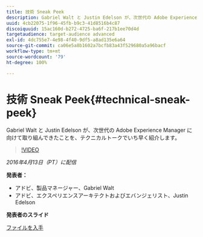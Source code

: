 ```yaml
---
title: 技術 Sneak Peek
description: Gabriel Walt と Justin Edelson が、次世代の Adobe Experience Manager に向けて取り組んできたことを、テクニカルトークでいち早く紹介します。
uuid: 4cb22075-1f96-45fb-b9c3-41d8516b4c87
discoiquuid: 15ac160d-b272-4725-ba6f-217b1ee70d4d
targetaudience: target-audience advanced
exl-id: 4dc755e7-4e98-4f40-9df5-a8ad135e6a64
source-git-commit: ca06e5a8b1602a7bcfb83a43f529680a5a96bacf
workflow-type: tm+mt
source-wordcount: '79'
ht-degree: 100%

---
```


# 技術 Sneak Peek{#technical-sneak-peek}

Gabriel Walt と Justin Edelson が、次世代の Adobe Experience Manager に向けて取り組んできたことを、テクニカルトークでいち早く紹介します。

>[!VIDEO](https://video.tv.adobe.com/v/19305/?quality=9)

*2016年4月13日（PT）に配信*

**発表者：**

* アドビ、製品マネージャー、Gabriel Walt
* アドビ、エクスペリエンスアーキテクトおよびエバンジェリスト、Justin Edelson

**発表者のスライド**

[ファイルを入手](assets/aem-gems-041316-6-2-tech-preview.pdf)
<!--
[Get back to the Overview](https://helpx.adobe.com/experience-manager/kt/eseminars/gems/aem-index.html)
-->
